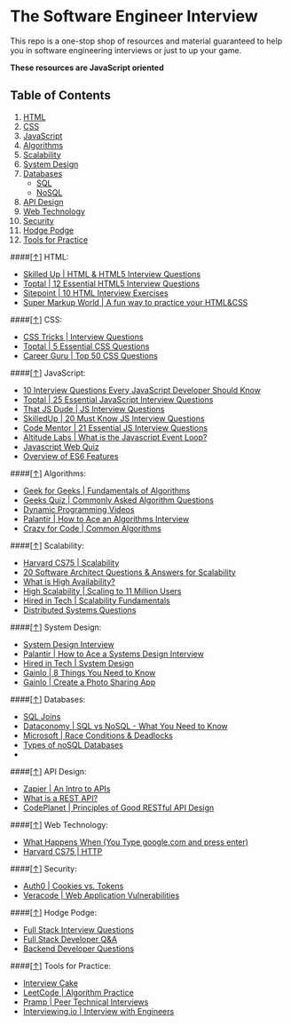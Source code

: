 # The Software Engineer Interview

This repo is a one-stop shop of resources and material guaranteed to help you in software engineering
interviews or just to up your game.

**These resources are JavaScript oriented**

## <a name="toc"> Table of Contents </a>
1. [HTML](#html)
1. [CSS](#css)
1. [JavaScript](#js)
1. [Algorithms](#algos) 
1. [Scalability](#scalability)
1. [System Design](#system)
1. [Databases](#db)
    - [SQL](#sql)
    - [NoSQL](#nosql)
1. [API Design](#api)
1. [Web Technology](#web)
1. [Security](#security)
1. [Hodge Podge](#hodge)
1. [Tools for Practice](#practice)

####[[↑]](#toc) <a name='html'>HTML:</a>
* <a href="http://www.skilledup.com/articles/html-html5-interview-questions-answers" target="_blank">Skilled Up | HTML & HTML5 Interview Questions</a>
* <a href="https://www.toptal.com/html5/interview-questions" target="_blank">Toptal | 12 Essential HTML5 Interview Questions</a>
* <a href="http://www.sitepoint.com/10-typical-html-interview-exercises/" target="_blank">Sitepoint | 10 HTML Interview Exercises</a>
* <a href="http://supermarkupworld.com/" target="_blank">Super Markup World | A fun way to practice your HTML&CSS</a>

####[[↑]](#toc) <a name='css'>CSS:</a>
* <a href="https://css-tricks.com/interview-questions-css/" target="_blank">CSS Tricks | Interview Questions</a>
* <a href="https://www.toptal.com/css/interview-questions" target="_blank">Toptal | 5 Essential CSS Questions</a>
* <a href="http://career.guru99.com/top-50-csscascading-style-sheet-interview-questions/" target="_blank">Career Guru | Top 50 CSS Questions</a>

####[[↑]](#toc) <a name='js'>JavaScript:</a>
* <a href="https://medium.com/javascript-scene/10-interview-questions-every-javascript-developer-should-know-6fa6bdf5ad95#.d48zv7dmn" target="_blank">10 Interview Questions Every JavaScript Developer Should Know</a>
* <a href="https://www.toptal.com/javascript/interview-questions" target="_blank">Toptal | 25 Essential JavaScript Interview Questions</a>
* <a href="http://thatjsdude.com/interview/js2.html" target="_blank">That JS Dude | JS Interview Questions</a>
* <a href="http://www.skilledup.com/articles/20-must-know-javascript-interview-qa" target="_blank">SkilledUp | 20 Must Know JS Interview Questions</a>
* <a href="https://www.codementor.io/javascript/tutorial/21-essential-javascript-tech-interview-practice-questions-answers" target="_blank">Code Mentor | 21 Essential JS Interview Questions</a>
* <a href="http://www.altitudelabs.com/blog/what-is-the-javascript-event-loop/" target="_blank">Altitude Labs | What is the Javascript Event Loop?</a>
* <a href="http://davidshariff.com/js-quiz/" target="_blank">Javascript Web Quiz</a>
* <a href="https://github.com/lukehoban/es6features" target="_blank">Overview of ES6 Features</a>

####[[↑]](#toc) <a name='algos'>Algorithms:</a>
* <a href="http://www.geeksforgeeks.org/fundamentals-of-algorithms/" target="_blank">Geek for Geeks | Fundamentals of Algorithms</a>
* <a href="http://geeksquiz.com/commonly-asked-algorithm-interview-questions-set-1/" target="_blank">Geeks Quiz | Commonly Asked Algorithm Questions</a>
* <a href="https://www.youtube.com/playlist?list=PL962BEE1A26238CA3" target="_blank">Dynamic Programming Videos</a>
* <a href="https://www.palantir.com/2011/09/how-to-ace-an-algorithms-interview/" target="_blank">Palantir | How to Ace an Algorithms Interview</a>
* <a href="http://www.crazyforcode.com/algorithm/" target="_blank">Crazy for Code | Common Algorithms</a>

####[[↑]](#toc) <a name='scalability'>Scalability:</a>
* <a href="https://www.youtube.com/watch?v=-W9F__D3oY4" target="_blank">Harvard CS75 | Scalability</a>
* <a href="http://www.fromdev.com/2013/07/architect-interview-questions-and-answers.html" target="_blank">20 Software Architect Questions & Answers for Scalability</a>
* <a href="https://www.digitalocean.com/community/tutorials/what-is-high-availability" target="_blank">What is High Availability?</a>
* <a href="http://highscalability.com/blog/2016/1/11/a-beginners-guide-to-scaling-to-11-million-users-on-amazons.html" target="_blank">High Scalability | Scaling to 11 Million Users</a>
* <a href="http://www.hiredintech.com/system-design/scalability-fundamentals/" target="_blank">Hired in Tech | Scalability Fundamentals</a>
* <a href="http://www.kriha.de/docs/exercises/distributedsystems/qanda/qanda.pdf" target="_blank">Distributed Systems Questions</a>

####[[↑]](#toc) <a name='system'>System Design:</a>
* <a href="https://github.com/checkcheckzz/system-design-interview#tips" target="_blank">System Design Interview</a>
* <a href="https://www.palantir.com/2011/10/how-to-ace-a-systems-design-interview/" target="_blank">Palantir | How to Ace a Systems Design Interview</a>
* <a href="http://www.hiredintech.com/system-design/" target="_blank">Hired in Tech | System Design</a>
* <a href="http://blog.gainlo.co/index.php/2015/10/22/8-things-you-need-to-know-before-system-design-interviews/?utm_source=quora&utm_medium=What+system+design%2C+distributed+systems+%2B+scalability+topics+should+I+study+in+order+to+adequately+prepared+for+a+Google+Software+Engineer+interview%3F&utm_campaign=quora" target="_blank">Gainlo | 8 Things You Need to Know</a>
* <a href="http://blog.gainlo.co/index.php/2016/03/01/system-design-interview-question-create-a-photo-sharing-app/" target="_blank">Gainlo | Create a Photo Sharing App</a>

####[[↑]](#toc) <a name='db'>Databases:</a>
* <a href="http://www.sql-join.com/" target="_blank">SQL Joins</a>
* <a href="http://dataconomy.com/sql-vs-nosql-need-know/" target="_blank">Dataconomy | SQL vs NoSQL - What You Need to Know</a>
* <a href="https://support.microsoft.com/en-us/kb/317723" target="_blank">Microsoft | Race Conditions & Deadlocks</a>
* <a href="http://rebelic.nl/2011/05/28/the-four-categories-of-nosql-databases/" target="_blank">Types of noSQL Databases</a>
* <a href="" target="_blank"></a>

####[[↑]](#toc) <a name='api'>API Design:</a>
* <a href="https://zapier.com/learn/apis/" target="_blank">Zapier | An Intro to APIs</a>
* <a href="http://www.sitepoint.com/developers-rest-api/" target="_blank">What is a REST API?</a>
* <a href="https://codeplanet.io/principles-good-restful-api-design/" target="_blank">CodePlanet | Principles of Good RESTful API Design</a>

####[[↑]](#toc) <a name='web'>Web Technology:</a>
* <a href="https://github.com/alex/what-happens-when" target="_blank">What Happens When (You Type google.com and press enter)</a>
* <a href="https://www.youtube.com/watch?v=8KuO4r5CHjM" target="_blank">Harvard CS75 | HTTP</a>

####[[↑]](#toc) <a name='security'>Security:</a>
* <a href="https://auth0.com/blog/2014/01/07/angularjs-authentication-with-cookies-vs-token/" target="_blank">Auth0 | Cookies vs. Tokens</a>
* <a href="http://www.veracode.com/security/web-application-vulnerabilities" target="_blank">Veracode | Web Application Vulnerabilities</a>

####[[↑]](#toc) <a name='hodge'>Hodge Podge:</a>
* <a href="https://github.com/ratracegrad/Full-Stack-Interview-Questions" target="_blank">Full Stack Interview Questions</a>
* <a href="https://github.com/indy256/Full-stack-Developer-Interview-Questions-and-Answers" target="_blank">Full Stack Developer Q&A</a>
* <a href="https://github.com/arialdomartini/Back-End-Developer-Interview-Questions" target="_blank">Backend Developer Questions</a>

####[[↑]](#toc) <a name='practice'>Tools for Practice:</a>
* <a href="www.interviewcake.com" target="_blank">Interview Cake</a>
* <a href="www.leetcode.com" target="_blank">LeetCode | Algorithm Practice</a>
* <a href="www.pramp.com" target="_blank">Pramp | Peer Technical Interviews</a>
* <a href="www.interviewing.io" target="_blank">Interviewing.io | Interview with Engineers</a>
